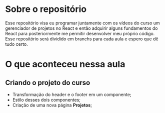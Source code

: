 # Sobre o repositório
Esse repositório visa eu programar juntamente com os vídeos do curso um gerenciador de projetos no React e então adquirir alguns fundamentos do React para posteriormente me permitir desenvolver meu próprio código. Esse repositório será dividido em branchs para cada aula e espero que dê tudo certo.

# O que aconteceu nessa aula

## Criando o projeto do curso

- Transformação do header e o footer em um componente;
- Estilo desses dois componentes;
- Criação de uma nova página **Projetos**;





